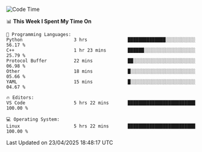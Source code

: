 
<!--START_SECTION:waka-->
![Code Time](http://img.shields.io/badge/Code%20Time-3%2C331%20hrs%205%20mins-blue)

📊 **This Week I Spent My Time On** 

```text
💬 Programming Languages: 
Python                   3 hrs               ██████████████░░░░░░░░░░░   56.17 % 
C++                      1 hr 23 mins        ██████░░░░░░░░░░░░░░░░░░░   25.79 % 
Protocol Buffer          22 mins             ██░░░░░░░░░░░░░░░░░░░░░░░   06.98 % 
Other                    18 mins             █░░░░░░░░░░░░░░░░░░░░░░░░   05.66 % 
YAML                     15 mins             █░░░░░░░░░░░░░░░░░░░░░░░░   04.67 % 

🔥 Editors: 
VS Code                  5 hrs 22 mins       █████████████████████████   100.00 % 

💻 Operating System: 
Linux                    5 hrs 22 mins       █████████████████████████   100.00 % 
```


 Last Updated on 23/04/2025 18:48:17 UTC
<!--END_SECTION:waka-->

